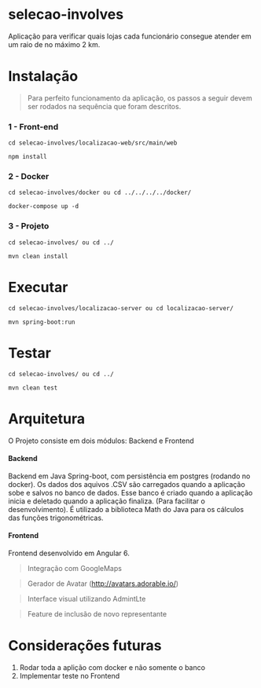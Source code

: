 # selecao-involves

Aplicação para verificar quais lojas cada funcionário consegue atender em um raio de no máximo 2 km.

# Instalação

> Para perfeito funcionamento da aplicação, os passos a seguir devem ser rodados na sequência que foram descritos.

### 1 - Front-end

```
cd selecao-involves/localizacao-web/src/main/web
```

```
npm install
```

### 2 - Docker

```
cd selecao-involves/docker ou cd ../../../../docker/
```

```
docker-compose up -d
```
### 3 - Projeto

```
cd selecao-involves/ ou cd ../
```

```
mvn clean install
```

# Executar

```
cd selecao-involves/localizacao-server ou cd localizacao-server/
```
```
mvn spring-boot:run
```

# Testar

```
cd selecao-involves/ ou cd ../
```
```
mvn clean test
```

# Arquitetura

O Projeto consiste em dois módulos: Backend e Frontend

#### Backend
Backend em Java Spring-boot, com persistência em postgres (rodando no docker).
Os dados dos aquivos .CSV são carregados quando a aplicação sobe e salvos no banco de dados. Esse banco é criado quando a aplicação inicia e deletado quando a aplicação finaliza. (Para facilitar o desenvolvimento).
É utilizado a biblioteca Math do Java para os cálculos das funções trigonométricas.

#### Frontend
Frontend desenvolvido em Angular 6. 

> Integração com GoogleMaps

> Gerador de Avatar (http://avatars.adorable.io/)

> Interface visual utilizando AdmintLte

> Feature de inclusão de novo representante

# Considerações futuras

1. Rodar toda a aplição com docker e não somente o banco
2. Implementar teste no Frontend



